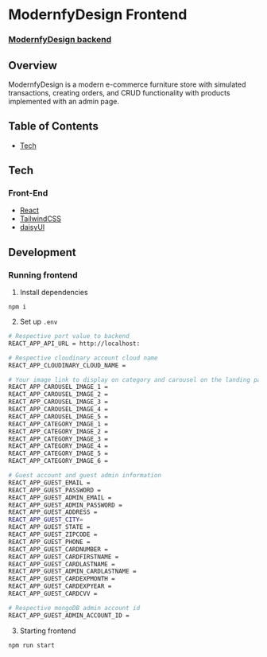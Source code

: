 # ModernfyDesign Frontend

### [ModernfyDesign backend](https://github.com/BvChung/MordernfyDesign-backend)

## Overview

ModernfyDesign is a modern e-commerce furniture store with simulated transactions, creating orders, and CRUD functionality with products implemented with an admin page.

## Table of Contents

- [Tech](#tech)<br/>

## Tech

### Front-End

- [React](https://reactjs.org/)
- [TailwindCSS](https://tailwindcss.com/)
- [daisyUI](https://daisyui.com/)

## Development

### Running frontend

1. Install dependencies

```
npm i
```

2. Set up `.env`

```bash
# Respective port value to backend
REACT_APP_API_URL = http://localhost:

# Respective cloudinary account cloud name
REACT_APP_CLOUDINARY_CLOUD_NAME =

# Your image link to display on category and carousel on the landing page
REACT_APP_CAROUSEL_IMAGE_1 =
REACT_APP_CAROUSEL_IMAGE_2 =
REACT_APP_CAROUSEL_IMAGE_3 =
REACT_APP_CAROUSEL_IMAGE_4 =
REACT_APP_CAROUSEL_IMAGE_5 =
REACT_APP_CATEGORY_IMAGE_1 =
REACT_APP_CATEGORY_IMAGE_2 =
REACT_APP_CATEGORY_IMAGE_3 =
REACT_APP_CATEGORY_IMAGE_4 =
REACT_APP_CATEGORY_IMAGE_5 =
REACT_APP_CATEGORY_IMAGE_6 =

# Guest account and guest admin information
REACT_APP_GUEST_EMAIL =
REACT_APP_GUEST_PASSWORD =
REACT_APP_GUEST_ADMIN_EMAIL =
REACT_APP_GUEST_ADMIN_PASSWORD =
REACT_APP_GUEST_ADDRESS =
REACT_APP_GUEST_CITY=
REACT_APP_GUEST_STATE =
REACT_APP_GUEST_ZIPCODE =
REACT_APP_GUEST_PHONE =
REACT_APP_GUEST_CARDNUMBER =
REACT_APP_GUEST_CARDFIRSTNAME =
REACT_APP_GUEST_CARDLASTNAME =
REACT_APP_GUEST_ADMIN_CARDLASTNAME =
REACT_APP_GUEST_CARDEXPMONTH =
REACT_APP_GUEST_CARDEXPYEAR =
REACT_APP_GUEST_CARDCVV =

# Respective mongoDB admin account id
REACT_APP_GUEST_ADMIN_ACCOUNT_ID =
```

3. Starting frontend

```
npm run start
```
